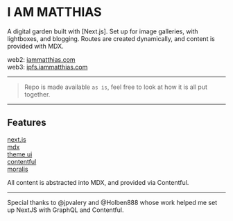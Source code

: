 # I AM MATTHIAS

A digital garden built with [Next.js]. Set up for image galleries, with lightboxes, and blogging. Routes are created dynamically, and content is provided with MDX. 

web2: [iammatthias.com](iammatthias.com)  
web3: [ipfs.iammatthias.com](ipfs.iammatthias.com)

--- 

> Repo is made available `as is`, feel free to look at how it is all put together.

---

## Features 

[next.js](https://nextjs.org)  
[mdx](https://mdxjs.com)  
[theme ui](https://theme-ui.com)  
[contentful](https://www.contentful.com)  
[moralis](http://moralis.io)

All content is abstracted into MDX, and provided via Contentful. 

--- 

Special thanks to @jpvalery and @Holben888 whose work helped me set up NextJS with GraphQL and Contentful. 
